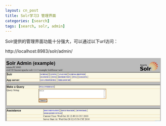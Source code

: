 ```yaml
---
layout: cn_post
title: Solr学习3 管理界面
categories: [search]
tags: [search, solr, admin]
---
```


Solr提供的管理界面功能十分强大，可以通过以下url访问：

http://localhost:8983/solr/admin/

![search solr admin](/images/search-solr-admin.jpg)


